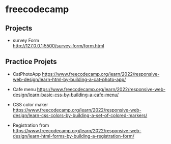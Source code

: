 # freecodecamp
## Projects

+ survey Form <br>http://127.0.0.1:5500/survey-form/form.html



## Practice Projets
+ CatPhotoApp
https://www.freecodecamp.org/learn/2022/responsive-web-design/learn-html-by-building-a-cat-photo-app/
* Cafe menu
 https://www.freecodecamp.org/learn/2022/responsive-web-design/learn-basic-css-by-building-a-cafe-menu/
- CSS color maker
 https://www.freecodecamp.org/learn/2022/responsive-web-design/learn-css-colors-by-building-a-set-of-colored-markers/
* Registration from
 https://www.freecodecamp.org/learn/2022/responsive-web-design/learn-html-forms-by-building-a-registration-form/
